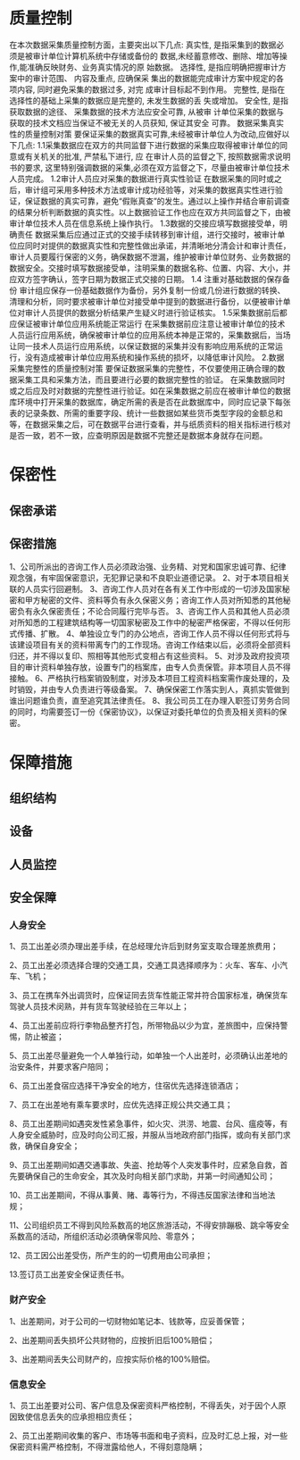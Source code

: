 # 质量控制
在本次数据采集质量控制方面，主要突出以下几点:
真实性, 是指采集到的数据必须是被审计单位计算机系统中存储或备份的 数据,未经蓄意修改、删除、增加等操作,能准确反映财务、业务真实情况的原 始数据。
选择性, 是指应明确把握审计方案中的审计范围、 内容及重点, 应确保采 集出的数据能完成审计方案中规定的各项内容, 同时避免采集的数据过多, 对完 成审计目标起不到作用。
完整性, 是指在选择性的基础上采集的数据应是完整的, 未发生数据的丢 失或增加。
安全性, 是指获取数据的途径、 采集数据的技术方法应安全可靠, 从被审 计单位采集的数据与获取的技术文档应当保证不被无关的人员获知, 保证其安全 可靠。
数据采集真实性的质量控制对策
要保证采集的数据真实可靠,未经被审计单位人为改动,应做好以下几点: 
1.1采集数据应在双方的共同监督下进行数据的采集应取得被审计单位的同意或有关机关的批准, 严禁私下进行, 应 在审计人员的监督之下, 按照数据需求说明书的要求, 这里特别强调数据的采集,必须在双方监督之下，尽量由被审计单位技术人员完成。
1.2审计人员应对采集的数据进行真实性验证
在数据采集的同时或之后，审计组可采用多种技术方法或审计成功经验等，对采集的数据真实性进行验证，保证数据的真实可靠，避免“假账真查”的发生。通过以上操作并结合审前调查的结果分析判断数据的真实性。以上数据验证工作也应在双方共同监督之下，由被审计单位技术人员在信息系统上操作执行。
1.3数据的交接应填写数据接受单，明确责任
数据采集后应通过正式的交接手续转移到审计组，进行交接时，被审计单位应同时对提供的数据真实性和完整性做出承诺，并清晰地分清会计和审计责任，审计人员要履行保密的义务，确保数据不泄漏，维护被审计单位财务、业务数据的数据安全。交接时填写数据接受单，注明采集的数据名称、位置、内容、大小，并应双方签字确认，签字日期为数据正式交接的日期。
1.4 注重对基础数据的保存备份
审计组应保存一份基础数据作为备份，另外复制一份或几份进行数据的转换、清理和分析，同时要求被审计单位对接受单中提到的数据进行备份，以便被审计单位对审计人员提供的数据分析结果产生疑义时进行验证核实。
1.5采集数据前后都应保证被审计单位应用系统能正常运行
在采集数据前应注意让被审计单位的技术人员运行应用系统，确保被审计单位的应用系统本神是正常的，采集数据后，当场让同一技术人员运行应用系统，以保证数据的采集并没有影响应用系统的正常运行，没有造成被审计单位应用系统和操作系统的损坏，以降低审计风险。
2.数据采集完整性的质量控制对策
要保证数据采集的完整性，不仅要使用正确合理的数据采集工具和采集方法，而且要进行必要的数据完整性的验证。
在采集数据同时或之后应及时对数据的完整性进行验证。如在采集数据之前应在被审计单位的数据库环境中打开采集的数据库，确定所需的表是否在此数据库中，同时应记录下每张表的记录条数、所需的重要字段、统计一些数据如某些货币类型字段的金额总和等，在数据采集之后，可在数据平台进行查看，并与纸质资料的相关指标进行核对是否一致，若不一致，应查明原因是数据不完整还是数据本身就存在问题。
# 保密性
## 保密承诺

## 保密措施
1、公司所派出的咨询工作人员必须政治强、业务精、对党和国家忠诚可靠、纪律观念强，有牢固保密意识，无犯罪记录和不良职业道德记录。
2、对于本项目相关联的人员实行回避制。
3、咨询工作人员对在各有关工作中形成的一切涉及国家秘密和甲方秘密的文件、资料等负有永久保密义务；咨询工作人员对所知悉的其他秘密负有永久保密责任；不论合同履行完毕与否。
3、咨询工作人员和其他人员必须对所知悉的工程建筑结构等一切国家秘密及工作中的秘密严格保密，不得以任何形式传播、扩散。
4、单独设立专门的办公地点，咨询工作人员不得以任何形式将与该建设项目有关的资料带离专门的工作现场。咨询工作结束以后，必须将全部资料归还，并不得以复印、照相等其他形式变相占有这些资料。
5、对涉及政府投资项目的审计资料单独存放，设置专门的档案库，由专人负责保管。非本项目人员不得接触。
6、严格执行档案销毁制度，对涉及本项目工程资料档案需作废处理的，及时销毁，并由专人负责进行等级备案。
7、确保保密工作落实到人，真抓实管做到谁出问题谁负责，直至追究其法律责任。
8、我公司员工在办理入职签订劳务合同的同时，均需要签订一份《保密协议》，以保证对委托单位的负责及相关资料的保密。
# 保障措施
## 组织结构
## 设备
## 人员监控
## 安全保障
### 人身安全

1、员工出差必须办理出差手续，在总经理允许后到财务室支取合理差旅费用；

2、员工出差必须选择合理的交通工具，交通工具选择顺序为：火车、客车、小汽车、飞机；

3、员工在携车外出调货时，应保证同去货车性能正常并符合国家标准，确保货车驾驶人员技术闵熟，并有货车驾驶经验在三年以上；

4、员工出差前应将行李物品整齐打包，所带物品以少为宜，差旅图中，应保持警惕，防止被盗；

5、员工出差尽量避免一个人单独行动，如单独一个人出差时，必须确认出差地的治安条件，并要求客户陪同；

6、员工出差食宿应选择干净安全的地方，住宿优先选择连锁酒店；

7、员工在出差地有乘车要求时，应优先选择正规公共交通工具；

8、员工出差期间如遇突发性紧急事件，如火灾、洪涝、地震、台风、瘟疫等，有人身安全威胁时，应及时向公司汇报，并服从当地政府部门指挥，或向有关部门求救，确保自身安全；

9、员工出差期间如遇交通事故、失盗、抢劫等个人突发事件时，应紧急自救，首先要确保自己的生命安全，其次及时向相关部门求助，并第一时间通知公司；

10、员工出差期间，不得从事黄、赌、毒等行为，不得违反国家法律和当地法规；

11、公司组织员工不得到风险系数高的地区旅游活动，不得安排蹦极、跳伞等安全系数高的活动，所组织活动必须确保零风险、零意外；

12、员工因公出差受伤，所产生的的一切费用由公司承担；

13.签订员工出差安全保证责任书。

###  财产安全
1、出差期间，对于公司的一切财物如笔记本、钱款等，应妥善保管；

2、出差期间丢失损坏公共财物的，应按折旧后100%赔偿；

3、出差期间丢失公司财产的，应按实际价格的100%赔偿。

### 信息安全
1、员工出差要对公司、客户信息及保密资料严格控制，不得丢失，对于因个人原因致使信息丢失的应承担相应责任；

2、员工出差期间收集的客户、市场等书面和电子资料，应及时汇总上报，对一些保密资料需严格控制，不得泄露给他人，不得刻意隐瞒；
